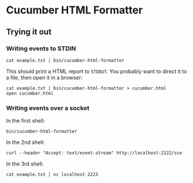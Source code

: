 # Cucumber HTML Formatter

## Trying it out

### Writing events to STDIN

    cat example.txt | bin/cucumber-html-formatter

This should print a HTML report to `STDOUT`. You probably want to direct it to a file, then
open it in a browser:

    cat example.txt | bin/cucumber-html-formatter > cucumber.html
    open cucumber.html

### Writing events over a socket

In the first shell:

    bin/cucumber-html-formatter

In the 2nd shell:

    curl --header "Accept: text/event-stream" http://localhost:2222/sse

In the 3rd shell:

    cat example.txt | nc localhost 2223
    
